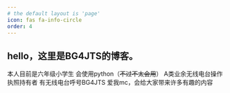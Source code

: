 ```yaml
---
# the default layout is 'page'
icon: fas fa-info-circle
order: 4
---
```

hello，这里是BG4JTS的博客。
---
本人目前是六年级小学生
会使用python（~~不过不太会用~~）
A类业余无线电台操作执照持有者
有无线电台呼号BG4JTS
爱我mc，会给大家带来许多有趣的内容